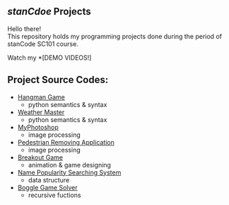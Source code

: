 ## *stanCdoe* Projects
Hello there!\
This repository holds my programming projects done during the period of stanCode SC101 course.

Watch my *[DEMO VIDEOS!]

## Project Source Codes:
* [Hangman Game](https://github.com/wilson51678/sc-projects/blob/main/stanCode_Projects/hangman_game/hangman.py)
  * python semantics & syntax
* [Weather Master](https://github.com/wilson51678/sc-projects/blob/main/stanCode_Projects/weather_master/weather_master.py)
  * python semantics & syntax
* [MyPhotoshop](https://github.com/wilson51678/sc-projects/blob/main/stanCode_Projects/my_photoshop/best_photoshop_award.py)
  * image processing
* [Pedestrian Removing Application](https://github.com/wilson51678/sc-projects/blob/main/stanCode_Projects/pedestrian_removing_application/stanCodoshop.py)
  * image processing
* [Breakout Game](https://github.com/wilson51678/sc-projects/blob/main/stanCode_Projects/break_out_game/breakout.py)
  * animation & game designing
* [Name Popularity Searching System](https://github.com/wilson51678/sc-projects/blob/main/stanCode_Projects/name_searching_system/babygraphics.py)
  * data structure
* [Boggle Game Solver](https://github.com/wilson51678/sc-projects/blob/main/stanCode_Projects/boggle_game_solver/boggle.py)
  * recursive fuctions

